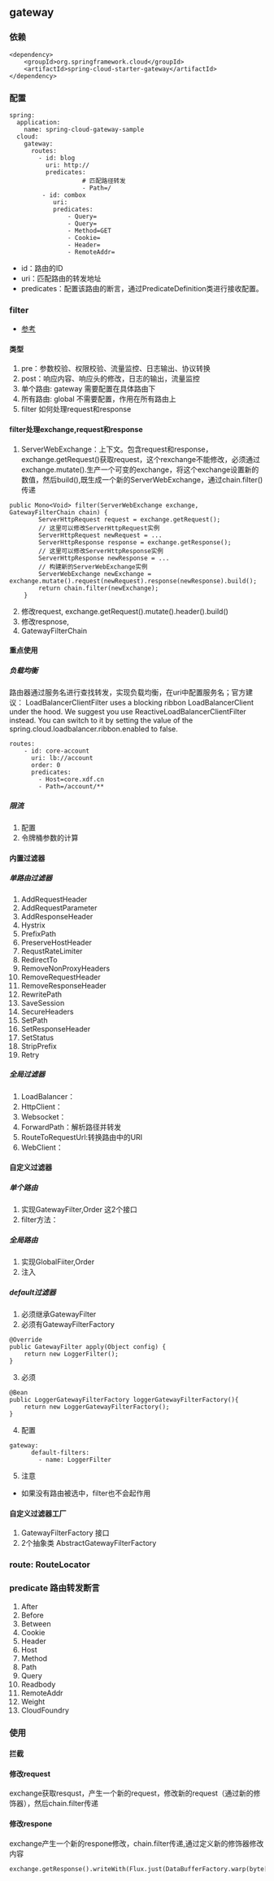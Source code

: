 ## gateway

### 依赖
```
<dependency>
    <groupId>org.springframework.cloud</groupId>
    <artifactId>spring-cloud-starter-gateway</artifactId>
</dependency>
```

### 配置
```
spring:
  application:
    name: spring-cloud-gateway-sample
  cloud:
    gateway:
      routes:
        - id: blog
          uri: http://
          predicates:
            		# 匹配路径转发
            		- Path=/
         - id: combox
          	uri: 
          	predicates:
	            - Query=
	            - Query=
	            - Method=GET
	            - Cookie=
	            - Header=
	            - RemoteAddr=
```
- id：路由的ID
- uri：匹配路由的转发地址
- predicates：配置该路由的断言，通过PredicateDefinition类进行接收配置。

### filter
- [参考]( https://www.throwable.club/2019/05/18/spring-cloud-gateway-modify-request-response/)

#### 类型
1. pre：参数校验、权限校验、流量监控、日志输出、协议转换
2. post：响应内容、响应头的修改，日志的输出，流量监控
3. 单个路由: gateway 需要配置在具体路由下
4. 所有路由: global 不需要配置，作用在所有路由上
5. filter 如何处理request和response

#### filter处理exchange,request和response
1. ServerWebExchange：上下文。包含request和response，exchange.getRequest()获取request，这个rexchange不能修改，必须通过exchange.mutate().生产一个可变的exchange，将这个exchange设置新的数值，然后build(),既生成一个新的ServerWebExchange，通过chain.filter()传递

```
public Mono<Void> filter(ServerWebExchange exchange, GatewayFilterChain chain) {
        ServerHttpRequest request = exchange.getRequest();
        // 这里可以修改ServerHttpRequest实例
        ServerHttpRequest newRequest = ...
        ServerHttpResponse response = exchange.getResponse();
        // 这里可以修改ServerHttpResponse实例
        ServerHttpResponse newResponse = ...
        // 构建新的ServerWebExchange实例
        ServerWebExchange newExchange = exchange.mutate().request(newRequest).response(newResponse).build();
        return chain.filter(newExchange);
    }
```
2. 修改request, exchange.getRequest().mutate().header().build()
3.  修改respnose,
4. GatewayFilterChain

#### 重点使用
##### 负载均衡
路由器通过服务名进行查找转发，实现负载均衡，在uri中配置服务名；官方建议：
LoadBalancerClientFilter uses a blocking ribbon LoadBalancerClient under the hood. We suggest you use ReactiveLoadBalancerClientFilter instead. You can switch to it by setting the value of the spring.cloud.loadbalancer.ribbon.enabled to false.

```
routes:
    - id: core-account
      uri: lb://account
      order: 0
      predicates:
        - Host=core.xdf.cn
        - Path=/account/**
```

##### 限流
1. 配置
2. 令牌桶参数的计算

#### 内置过滤器
##### 单路由过滤器
1. AddRequestHeader
2. AddRequestParameter
3. AddResponseHeader
4. Hystrix
5. PrefixPath
6. PreserveHostHeader
7. RequstRateLimiter
8. RedirectTo
9. RemoveNonProxyHeaders
10. RemoveRequestHeader
11. RemoveResponseHeader
12. RewritePath
13. SaveSession
14. SecureHeaders
15. SetPath
16. SetResponseHeader
17. SetStatus
18. StripPrefix
19. Retry

##### 全局过滤器
1. LoadBalancer：
2. HttpClient：
3. Websocket：
4. ForwardPath：解析路径并转发
5. RouteToRequestUrl:转换路由中的URI
6. WebClient：

#### 自定义过滤器
##### 单个路由
1. 实现GatewayFilter,Order 这2个接口
2. filter方法：

##### 全局路由
1. 实现GlobalFiiter,Order
2. 注入 

##### default过滤器
1. 必须继承GatewayFilter
2. 必须有GatewayFilterFactory

```
@Override
public GatewayFilter apply(Object config) {
    return new LoggerFilter();
}
```

3. 必须

```
@Bean
public LoggerGatewayFilterFactory loggerGatewayFilterFactory(){
    return new LoggerGatewayFilterFactory();
}
``` 

4. 配置

```
gateway:
      default-filters:
        - name: LoggerFilter
```

5. 注意
*  如果没有路由被选中，filter也不会起作用

#### 自定义过滤器工厂
1. GatewayFilterFactory 接口
2. 2个抽象类 AbstractGatewayFilterFactory

### route: RouteLocator

### predicate 路由转发断言
1. After
2. Before
3. Between
4. Cookie
5. Header
6. Host
7. Method
8. Path
9. Query
10. Readbody
11. RemoteAddr
12. Weight
13. CloudFoundry

### 使用
#### 拦截

#### 修改request
exchange获取resqust，产生一个新的request，修改新的request（通过新的修饰器），然后chain.filter传递
#### 修改respone
exchange产生一个新的respone修改，chain.filter传递,通过定义新的修饰器修改内容

```
exchange.getResponse().writeWith(Flux.just(DataBufferFactory.warp(byte[])))
```